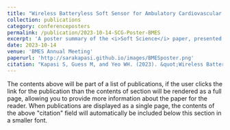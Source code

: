```yaml
---
title: "Wireless Batteryless Soft Sensor for Ambulatory Cardiovascular Health Monitoring"
collection: publications
category: conferenceposters
permalink: /publication/2023-10-14-SCG-Poster-BMES
excerpt: 'A poster summary of the <i>Soft Science</i> paper, presented at the 2023 BMES Annual Meeting.'
date: 2023-10-14
venue: 'BMES Annual Meeting'
paperurl: 'http://sarakapasi.github.io/images/BMESposter.png'
citation: "Kapasi S, Guess M, and Yeo WH. (2023). &quot;Wireless Batteryless Soft Sensor for Ambulatory Cardiovascular Health Monitoring.&quot; <i>2023 BMES Annual Meeting</i>. 2023 October 14th. Seattle, Washington."
---
```


The contents above will be part of a list of publications, if the user clicks the link for the publication than the contents of section will be rendered as a full page, allowing you to provide more information about the paper for the reader. When publications are displayed as a single page, the contents of the above "citation" field will automatically be included below this section in a smaller font.
